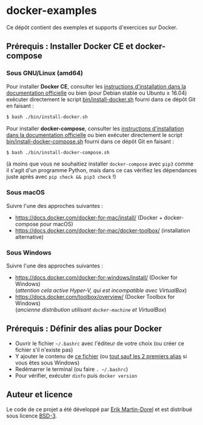 # docker-examples

Ce dépôt contient des exemples et supports d'exercices sur Docker.

## Prérequis : Installer Docker CE et docker-compose

### Sous GNU/Linux (amd64)

Pour installer **Docker CE**, consulter les
[instructions d'installation dans la documentation
officielle](https://docs.docker.com/install/#supported-platforms)
ou bien (pour Debian stable ou Ubuntu ≥ 16.04) exécuter directement le
script [bin/install-docker.sh](./bin/install-docker.sh#L7-L23)
fourni dans ce dépôt Git en faisant :

```bash
$ bash ./bin/install-docker.sh
```

Pour installer **docker-compose**, consulter les
[instructions d'installation dans la documentation
officielle](https://docs.docker.com/compose/install/)
ou bien exécuter directement le script
[bin/install-docker-compose.sh](./bin/install-docker-compose.sh#L5-L12)
fourni dans ce dépôt Git en faisant :

```bash
$ bash ./bin/install-docker-compose.sh
```

(à moins que vous ne souhaitiez installer `docker-compose` avec `pip3`
comme il s'agit d'un programme Python, mais dans ce cas vérifiez les
dépendances juste après avec `pip check && pip3 check` !)

### Sous macOS

Suivre l'une des approches suivantes :

* <https://docs.docker.com/docker-for-mac/install/> (Docker + docker-compose pour macOS)
* <https://docs.docker.com/docker-for-mac/docker-toolbox/> (installation alternative)

### Sous Windows

Suivre l'une des approches suivantes :

* <https://docs.docker.com/docker-for-windows/install/> (Docker for Windows)  
  (*attention cela active Hyper-V, qui est incompatible avec VirtualBox*)
* <https://docs.docker.com/toolbox/overview/> (Docker Toolbox for Windows)  
  (*ancienne distribution utilisant `docker-machine` et VirtualBox*)

## Prérequis : Définir des alias pour Docker

- Ouvrir le fichier `~/.bashrc` avec l'éditeur de votre choix (ou
  créer ce fichier s'il n'existe pas)
- Y ajouter le contenu de [ce fichier](./bin/docker.bashrc)
  (ou [tout sauf les 2 premiers alias](./bin/docker.bashrc#L9-L16) si
  vous êtes sous Windows)
- Redémarrer le terminal (ou faire `. ~/.bashrc`)
- Pour vérifier, exécuter `dinfo` puis `docker version`

## Auteur et licence

Le code de ce projet a été développé par
[Erik Martin-Dorel](https://github.com/erikmd) et est distribué sous
licence [BSD-3](./LICENSE).
